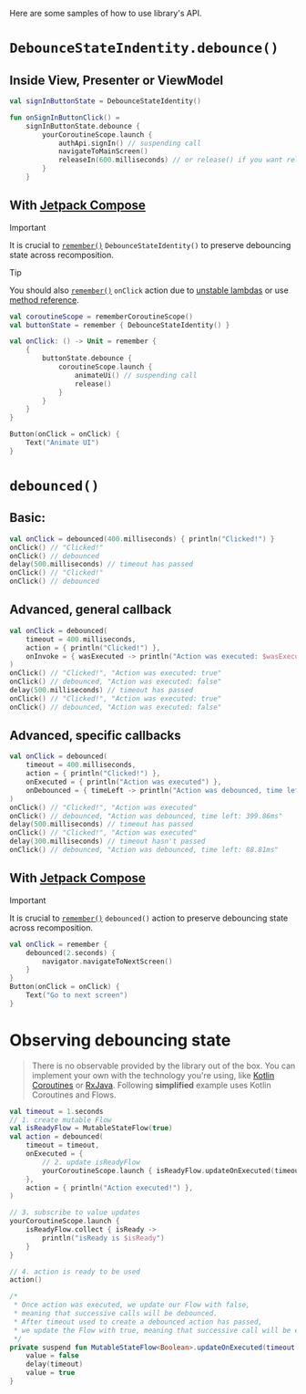Here are some samples of how to use library's API.

# `DebounceStateIndentity.debounce()`

## Inside View, Presenter or ViewModel

```kotlin
val signInButtonState = DebounceStateIdentity()

fun onSignInButtonClick() =
    signInButtonState.debounce {
        yourCoroutineScope.launch {
            authApi.signIn() // suspending call
            navigateToMainScreen()
            releaseIn(600.milliseconds) // or release() if you want release debouncing immediately
        }
    }
```

## With [Jetpack Compose](https://developer.android.com/jetpack/compose)

> [!IMPORTANT]
> It is crucial to [`remember()`](https://developer.android.com/jetpack/compose/state) `DebounceStateIdentity()` to preserve debouncing state across recomposition.

> [!TIP]
> You should also [`remember()`](https://developer.android.com/jetpack/compose/state) `onClick` action due to [unstable lambdas](https://multithreaded.stitchfix.com/blog/2022/08/05/jetpack-compose-recomposition/#:~:text=Gotcha%20%2D%20Unstable%20Lambdas) or use [method reference](https://docs.oracle.com/javase/tutorial/java/javaOO/methodreferences.html).

```kotlin
val coroutineScope = rememberCoroutineScope()
val buttonState = remember { DebounceStateIdentity() }

val onClick: () -> Unit = remember {
    {
        buttonState.debounce {
            coroutineScope.launch {
                animateUi() // suspending call
                release()
            }
        }
    }
}

Button(onClick = onClick) {
    Text("Animate UI")
}
```

# `debounced()`

## Basic:
```kotlin
val onClick = debounced(400.milliseconds) { println("Clicked!") }
onClick() // "Clicked!"
onClick() // debounced
delay(500.milliseconds) // timeout has passed
onClick() // "Clicked!"
onClick() // debounced
```

## Advanced, general callback
```kotlin
val onClick = debounced(
    timeout = 400.milliseconds,
    action = { println("Clicked!") },
    onInvoke = { wasExecuted -> println("Action was executed: $wasExecuted") },
)
onClick() // "Clicked!", "Action was executed: true"
onClick() // debounced, "Action was executed: false"
delay(500.milliseconds) // timeout has passed
onClick() // "Clicked!", "Action was executed: true"
onClick() // debounced, "Action was executed: false"
```

## Advanced, specific callbacks
```kotlin
val onClick = debounced(
    timeout = 400.milliseconds,
    action = { println("Clicked!") },
    onExecuted = { println("Action was executed") },
    onDebounced = { timeLeft -> println("Action was debounced, time left: $timeLeft") },
)
onClick() // "Clicked!", "Action was executed"
onClick() // debounced, "Action was debounced, time left: 399.86ms"
delay(500.milliseconds) // timeout has passed
onClick() // "Clicked!", "Action was executed"
delay(300.milliseconds) // timeout hasn't passed
onClick() // debounced, "Action was debounced, time left: 88.81ms"
```

## With [Jetpack Compose](https://developer.android.com/jetpack/compose)

> [!IMPORTANT]
> It is crucial to [`remember()`](https://developer.android.com/jetpack/compose/state) `debounced()` action to preserve debouncing state across recomposition.

```kotlin
val onClick = remember {
    debounced(2.seconds) {
        navigator.navigateToNextScreen()
    }
}
Button(onClick = onClick) {
    Text("Go to next screen")
}
```

# Observing debouncing state

> There is no observable provided by the library out of the box.
> You can implement your own with the technology you're using, like [Kotlin Coroutines](https://github.com/Kotlin/kotlinx.coroutines) or [RxJava](https://github.com/ReactiveX/RxJava).
> Following __simplified__ example uses Kotlin Coroutines and Flows.

```kotlin
val timeout = 1.seconds
// 1. create mutable Flow
val isReadyFlow = MutableStateFlow(true)
val action = debounced(
    timeout = timeout,
    onExecuted = {
        // 2. update isReadyFlow
        yourCoroutineScope.launch { isReadyFlow.updateOnExecuted(timeout) }
    },
    action = { println("Action executed!") },
)

// 3. subscribe to value updates
yourCoroutineScope.launch {
    isReadyFlow.collect { isReady ->
        println("isReady is $isReady")
    }
}

// 4. action is ready to be used
action()

/*
 * Once action was executed, we update our Flow with false,
 * meaning that successive calls will be debounced.
 * After timeout used to create a debounced action has passed,
 * we update the Flow with true, meaning that successive call will be executed.
 */
private suspend fun MutableStateFlow<Boolean>.updateOnExecuted(timeout: Duration) {
    value = false
    delay(timeout)
    value = true
}
```
